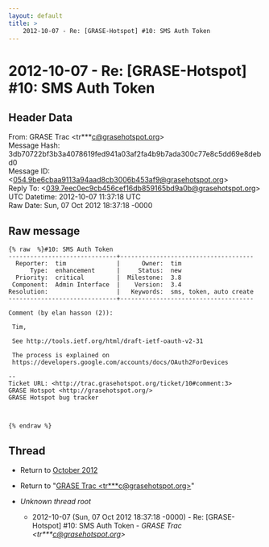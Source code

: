 ```yaml
---
layout: default
title: >
    2012-10-07 - Re: [GRASE-Hotspot] #10: SMS Auth Token
---
```


# 2012-10-07 - Re: [GRASE-Hotspot] #10: SMS Auth Token

## Header Data

From: GRASE Trac \<tr***c@grasehotspot.org\><br>
Message Hash: 3db70722bf3b3a4078619fed941a03af2fa4b9b7ada300c77e8c5dd69e8debd0<br>
Message ID: \<054.9be6cbaa9113a94aad8cb3006b453af9@grasehotspot.org\><br>
Reply To: \<039.7eec0ec9cb456cef16db859165bd9a0b@grasehotspot.org\><br>
UTC Datetime: 2012-10-07 11:37:18 UTC<br>
Raw Date: Sun, 07 Oct 2012 18:37:18 -0000<br>

## Raw message

```
{% raw  %}#10: SMS Auth Token
------------------------------+-------------------------------------
  Reporter:  tim              |      Owner:  tim
      Type:  enhancement      |     Status:  new
  Priority:  critical         |  Milestone:  3.8
 Component:  Admin Interface  |    Version:  3.4
Resolution:                   |   Keywords:  sms, token, auto create
------------------------------+-------------------------------------

Comment (by elan hasson (2)):

 Tim,

 See http://tools.ietf.org/html/draft-ietf-oauth-v2-31

 The process is explained on
 https://developers.google.com/accounts/docs/OAuth2ForDevices

-- 
Ticket URL: <http://trac.grasehotspot.org/ticket/10#comment:3>
GRASE Hotspot <http://grasehotspot.org/>
GRASE Hotspot bug tracker



{% endraw %}
```

## Thread

+ Return to [October 2012](/archive/2012/10)

+ Return to "[GRASE Trac <tr***c<span>@</span>grasehotspot.org>](/authors/tr___c_at_grasehotspot_org)"

+ _Unknown thread root_
  + 2012-10-07 (Sun, 07 Oct 2012 18:37:18 -0000) - Re: [GRASE-Hotspot] #10: SMS Auth Token - _GRASE Trac \<tr***c@grasehotspot.org\>_

